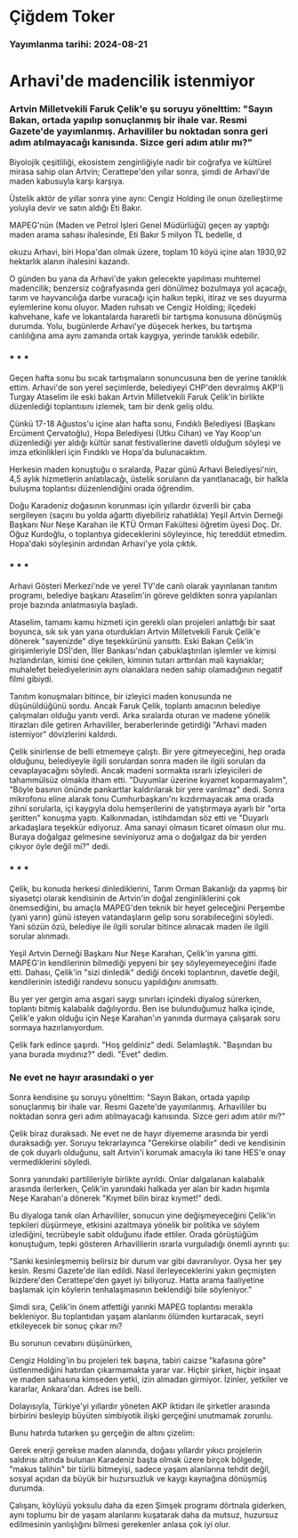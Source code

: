 # Çiğdem Toker

### Yayımlanma tarihi: 2024-08-21

# Arhavi'de madencilik istenmiyor


### Artvin Milletvekili Faruk Çelik'e şu soruyu yönelttim: "Sayın Bakan, ortada yapılıp sonuçlanmış bir ihale var. Resmi Gazete'de yayımlanmış. Arhavililer bu noktadan sonra geri adım atılmayacağı kanısında. Sizce geri adım atılır mı?"

Biyolojik çeşitliliği, ekosistem zenginliğiyle nadir bir coğrafya ve kültürel mirasa sahip olan Artvin; Cerattepe'den yıllar sonra, şimdi de Arhavi'de maden kabusuyla karşı karşıya.

Üstelik aktör de yıllar sonra yine aynı: Cengiz Holding ile onun özelleştirme yoluyla devir ve satın aldığı Eti Bakır.

MAPEG'nün (Maden ve Petrol İşleri Genel Müdürlüğü) geçen ay yaptığı maden arama sahası ihalesinde, Eti Bakır 5 milyon TL bedelle, d

okuzu Arhavi, biri Hopa'dan olmak üzere, toplam 10 köyü içine alan 1930,92 hektarlık alanın ihalesini kazandı.

O günden bu yana da Arhavi'de yakın gelecekte yapılması muhtemel madencilik; benzersiz coğrafyasında geri dönülmez bozulmaya yol açacağı, tarım ve hayvancılığa darbe vuracağı için halkın tepki, itiraz ve ses duyurma eylemlerine konu oluyor. Maden ruhsatı ve Cengiz Holding; ilçedeki kahvehane, kafe ve lokantalarda hararetli bir tartışma konusuna dönüşmüş durumda. Yolu, bugünlerde Arhavi'ye düşecek herkes, bu tartışma canlılığına ama aynı zamanda ortak kaygıya, yerinde tanıklık edebilir.


### * * *

Geçen hafta sonu bu sıcak tartışmaların sonuncusuna ben de yerine tanıklık ettim. Arhavi'de son yerel seçimlerde, belediyeyi CHP'den devralmış AKP'li Turgay Ataselim ile eski bakan Artvin Milletvekili Faruk Çelik'in birlikte düzenlediği toplantısını izlemek, tam bir denk geliş oldu.

Çünkü 17-18 Ağustos'u içine alan hafta sonu, Fındıklı Belediyesi (Başkanı Ercüment Çervatoğlu), Hopa Belediyesi (Utku Cihan) ve Yay Koop'un düzenlediği yer aldığı kültür sanat festivallerine davetli olduğum söyleşi ve imza etkinlikleri için Fındıklı ve Hopa'da bulunacaktım.

Herkesin maden konuştuğu o sıralarda, Pazar günü Arhavi Belediyesi'nin, 4,5 aylık hizmetlerin anlatılacağı, üstelik soruların da yanıtlanacağı, bir halkla buluşma toplantısı düzenlendiğini orada öğrendim.

Doğu Karadeniz doğasının korunması için yıllardır özverili bir çaba sergileyen (saçını bu yolda ağarttı diyebiliriz rahatlıkla) Yeşil Artvin Derneği Başkanı Nur Neşe Karahan ile KTÜ Orman Fakültesi öğretim üyesi Doç. Dr. Oğuz Kurdoğlu, o toplantıya gideceklerini söyleyince, hiç tereddüt etmedim. Hopa'daki söyleşinin ardından Arhavi'ye yola çıktık.


### * * *

Arhavi Gösteri Merkezi'nde ve yerel TV'de canlı olarak yayınlanan tanıtım programı, belediye başkanı Ataselim'in göreve geldikten sonra yapılanları proje bazında anlatmasıyla başladı.

Ataselim, tamamı kamu hizmeti için gerekli olan projeleri anlattığı bir saat boyunca, sık sık yan yana oturdukları Artvin Milletvekili Faruk Çelik'e dönerek "sayenizde" diye teşekkürünü yansıttı. Eski Bakan Çelik'in girişimleriyle DSİ'den, İller Bankası'ndan çabuklaştırılan işlemler ve kimisi hızlandırılan, kimisi öne çekilen, kiminin tutarı arttırılan mali kaynaklar; muhalefet belediyelerinin aynı olanaklara neden sahip olamadığının negatif filmi gibiydi.

Tanıtım konuşmaları bitince, bir izleyici maden konusunda ne düşünüldüğünü sordu. Ancak Faruk Çelik, toplantı amacının belediye çalışmaları olduğu yanıtı verdi. Arka sıralarda oturan ve madene yönelik itirazları dile getiren Arhavililer, beraberlerinde getirdiği "Arhavi maden istemiyor" dövizlerini kaldırdı.



Çelik sinirlense de belli etmemeye çalıştı. Bir yere gitmeyeceğini, hep orada olduğunu, belediyeyle ilgili sorulardan sonra maden ile ilgili soruları da cevaplayacağını söyledi. Ancak madeni sormakta ısrarlı izleyicileri de tahammülsüz olmakla itham etti. "Duyumlar üzerine kıyamet koparmayalım", "Böyle basının önünde pankartlar kaldırılarak bir yere varılmaz" dedi. Sonra mikrofonu eline alarak tonu Cumhurbaşkanı'nı kızdırmayacak ama orada zihni sorularla, içi kaygıyla dolu hemşerilerini de yatıştırmaya ayarlı bir "orta şeritten" konuşma yaptı. Kalkınmadan, istihdamdan söz etti ve "Duyarlı arkadaşlara teşekkür ediyoruz. Ama sanayi olmasın ticaret olmasın olur mu. Buraya doğalgaz gelmesine seviniyoruz ama o doğalgaz da bir yerden çıkıyor öyle değil mi?" dedi.


### * * *

Çelik, bu konuda herkesi dinlediklerini, Tarım Orman Bakanlığı da yapmış bir siyasetçi olarak kendisinin de Artvin'in doğal zenginliklerini çok önemsediğini, bu amaçla MAPEG'den teknik bir heyet geleceğini Perşembe (yani yarın) günü isteyen vatandaşların gelip soru sorabileceğini söyledi. Yani sözün özü, belediye ile ilgili sorular bitince alınacak maden ile ilgili sorular alınmadı.

Yeşil Artvin Derneği Başkanı Nur Neşe Karahan, Çelik'in yanına gitti. MAPEG'in kendilerinin bilmediği yepyeni bir şey söyleyemeyeceğini ifade etti. Dahası, Çelik'in "sizi dinledik" dediği önceki toplantının, davetle değil, kendilerinin istediği randevu sonucu yapıldığını anımsattı.

Bu yer yer gergin ama asgari saygı sınırları içindeki diyalog sürerken, toplantı bitmiş kalabalık dağılıyordu. Ben ise bulunduğumuz halka içinde, Çelik'e yakın olduğu için Neşe Karahan'ın yanında durmaya çalışarak soru sormaya hazırlanıyordum.

Çelik fark edince şaşırdı. "Hoş geldiniz" dedi. Selamlaştık. "Başından bu yana burada mıydınız?" dedi. "Evet" dedim.


### Ne evet ne hayır arasındaki o yer

Sonra kendisine şu soruyu yönelttim: "Sayın Bakan, ortada yapılıp sonuçlanmış bir ihale var. Resmi Gazete'de yayımlanmış. Arhavililer bu noktadan sonra geri adım atılmayacağı kanısında. Sizce geri adım atılır mı?"

Çelik biraz duraksadı. Ne evet ne de hayır diyememe arasında bir yerdi duraksadığı yer. Soruyu tekrarlayınca "Gerekirse olabilir" dedi ve kendisinin de çok duyarlı olduğunu, salt Artvin'i korumak amacıyla iki tane HES'e onay vermediklerini söyledi.

Sonra yanındaki partilileriyle birlikte ayrıldı. Onlar dalgalanan kalabalık arasında ilerlerken, Çelik'in yanındaki halkada yer alan bir kadın hışımla Neşe Karahan'a dönerek "Kıymet bilin biraz kıymet!" dedi.

Bu diyaloga tanık olan Arhavililer, sonucun yine değişmeyeceğini Çelik'in tepkileri düşürmeye, etkisini azaltmaya yönelik bir politika ve söylem izlediğini, tecrübeyle sabit olduğunu ifade ettiler. Orada görüştüğüm konuştuğum, tepki gösteren Arhavililerin ısrarla vurguladığı önemli ayrıntı şu:

"Sanki kesinleşmemiş belirsiz bir durum var gibi davranılıyor. Oysa her şey kesin. Resmi Gazete'de ilan edildi. Nasıl ilerleyeceklerini yakın geçmişten İkizdere'den Cerattepe'den gayet iyi biliyoruz. Hatta arama faaliyetine başlamak için köylerin tenhalaşmasının beklendiği bile söyleniyor."

Şimdi sıra, Çelik'in önem atfettiği yarınki MAPEG toplantısı merakla bekleniyor. Bu toplantıdan yaşam alanlarını ölümden kurtaracak, seyri etkileyecek bir sonuç çıkar mı?

Bu sorunun cevabını düşünürken,

Cengiz Holding'in bu projeleri tek başına, tabiri caizse "kafasına göre" üstlenmediğini hatırdan çıkarmamakta yarar var. Hiçbir şirket, hiçbir inşaat ve maden sahasına kimseden yetki, izin almadan girmiyor. İzinler, yetkiler ve kararlar, Ankara'dan. Adres ise belli.

Dolayısıyla, Türkiye'yi yıllardır yöneten AKP iktidarı ile şirketler arasında birbirini besleyip büyüten simbiyotik ilişki gerçeğini unutmamak zorunlu.

Bunu hatırda tutarken şu gerçeğin de altını çizelim:

Gerek enerji gerekse maden alanında, doğası yıllardır yıkıcı projelerin saldırısı altında bulunan Karadeniz başta olmak üzere birçok bölgede, "makus talihin" bir türlü bitmeyişi, sadece yaşam alanlarına tehdit değil, sosyal açıdan da büyük bir huzursuzluk ve kaygı kaynağına dönüşmüş durumda.

Çalışanı, köylüyü yoksulu daha da ezen Şimşek programı dörtnala giderken, aynı toplumu bir de yaşam alanlarını kuşatarak daha da mutsuz, huzursuz edilmesinin yanlışlığını bilmesi gerekenler anlasa çok iyi olur.

